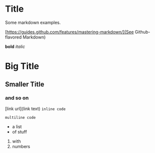 Title
=========

Some markdown examples.

[https://guides.github.com/features/mastering-markdown/](See Github-flavored Markdown)

**bold**
*italic*
# Big Title
## Smaller Title
### and so on
[link url](link text)
`inline code`

```
multiline code
```

* a list
* of stuff

1. with
1. numbers
